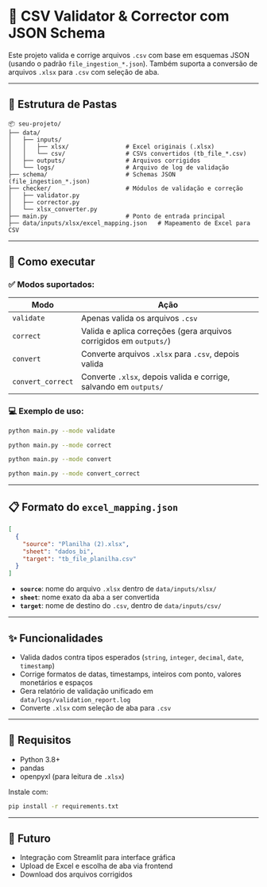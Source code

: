 # 🧪 CSV Validator & Corrector com JSON Schema

Este projeto valida e corrige arquivos `.csv` com base em esquemas JSON (usando o padrão `file_ingestion_*.json`). Também suporta a conversão de arquivos `.xlsx` para `.csv` com seleção de aba.

---

## 📁 Estrutura de Pastas

```
📦 seu-projeto/
├── data/
│   ├── inputs/
│   │   ├── xlsx/                # Excel originais (.xlsx)
│   │   └── csv/                 # CSVs convertidos (tb_file_*.csv)
│   ├── outputs/                 # Arquivos corrigidos
│   └── logs/                    # Arquivo de log de validação
├── schema/                      # Schemas JSON (file_ingestion_*.json)
├── checker/                     # Módulos de validação e correção
│   ├── validator.py
│   ├── corrector.py
│   └── xlsx_converter.py
├── main.py                      # Ponto de entrada principal
├── data/inputs/xlsx/excel_mapping.json   # Mapeamento de Excel para CSV
```

---

## 🚀 Como executar

### ✅ Modos suportados:

| Modo               | Ação                                                                 |
|--------------------|-------------------------------------------------------------------------|
| `validate`         | Apenas valida os arquivos `.csv`                                        |
| `correct`          | Valida e aplica correções (gera arquivos corrigidos em `outputs/`)       |
| `convert`          | Converte arquivos `.xlsx` para `.csv`, depois valida                    |
| `convert_correct`  | Converte `.xlsx`, depois valida e corrige, salvando em `outputs/`       |

### 💻 Exemplo de uso:

```bash
python main.py --mode validate
```

```bash
python main.py --mode correct
```

```bash
python main.py --mode convert
```

```bash
python main.py --mode convert_correct
```

---

## 📋 Formato do `excel_mapping.json`

```json
[
  {
    "source": "Planilha (2).xlsx",
    "sheet": "dados_bi",
    "target": "tb_file_planilha.csv"
  }
]
```

- **`source`**: nome do arquivo `.xlsx` dentro de `data/inputs/xlsx/`
- **`sheet`**: nome exato da aba a ser convertida
- **`target`**: nome de destino do `.csv`, dentro de `data/inputs/csv/`

---

## ✨ Funcionalidades

- Valida dados contra tipos esperados (`string`, `integer`, `decimal`, `date`, `timestamp`)
- Corrige formatos de datas, timestamps, inteiros com ponto, valores monetários e espaços
- Gera relatório de validação unificado em `data/logs/validation_report.log`
- Converte `.xlsx` com seleção de aba para `.csv`

---

## 📌 Requisitos

- Python 3.8+
- pandas
- openpyxl (para leitura de `.xlsx`)

Instale com:

```bash
pip install -r requirements.txt
```

---

## 📮 Futuro

- Integração com Streamlit para interface gráfica
- Upload de Excel e escolha de aba via frontend
- Download dos arquivos corrigidos

